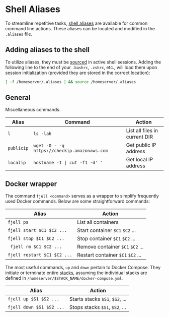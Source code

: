 # Shell Aliases

To streamline repetitive tasks, [shell aliases](https://linuxize.com/post/how-to-create-bash-aliases/) are available for common command line actions. These aliases can be located and modified in the `.aliases` file.

## Adding aliases to the shell
To utilize aliases, they must be [sourced](https://ss64.com/bash/source.html) in active shell sessions. Adding the following line to the end of your `.bashrc`, `.zshrc`, etc., will load them upon session initialization (provided they are stored in the correct location):

```bash
[ -f /homeserver/.aliases ] && source /homeserver/.aliases
```

## General
Miscellaneous commands.

| Alias      | Command                                      | Action                         |
|------------|----------------------------------------------|--------------------------------|
| `l`        | `ls -lah`                                    | List all files in current DIR  |
| `publicip` | `wget -O - -q https://checkip.amazonaws.com` | Get public IP address          |
| `localip`  | `hostname -I \| cut -f1 -d' '`               | Get local IP address           |

## Docker wrapper
The command `fjell <command>` serves as a wrapper to simplify frequently used Docker commands. Below are some straightforward commands:

| Alias                       | Action                            |
|-----------------------------|-----------------------------------|
| `fjell ps`                  | List all containers               |
| `fjell start $C1 $C2 ...`   | Start container `$C1` `$C2` ...   |
| `fjell stop $C1 $C2 ...`    | Stop container `$C1` `$C2` ...    |
|` fjell rm $C1 $C2 ...`      | Remove container `$C1` `$C2` ...  |
| `fjell restart $C1 $C2 ...` | Restart container `$C1` `$C2` ... |

The most useful commands, `up` and `down` pertain to Docker Compose. They initiate or terminate entire [stacks](/stacks/overview), assuming the individual stacks are defined in `/homeserver/$STACK_NAME/docker-compose.yml.`


| Alias                    | Action                          |
|--------------------------|---------------------------------|
| `fjell up $S1 $S2 ...`   | Starts stacks `$S1`, `$S2`, ... |
| `fjell down $S1 $S2 ...` | Stops stacks `$S1`, `$S2`, ...  |